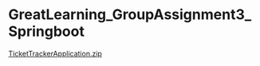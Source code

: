 # GreatLearning_GroupAssignment3_Springboot


[TicketTrackerApplication.zip](https://github.com/nitika-saxena/GreatLearning_GroupAssignment3_Springboot/files/13848980/TicketTrackerApplication.zip)
